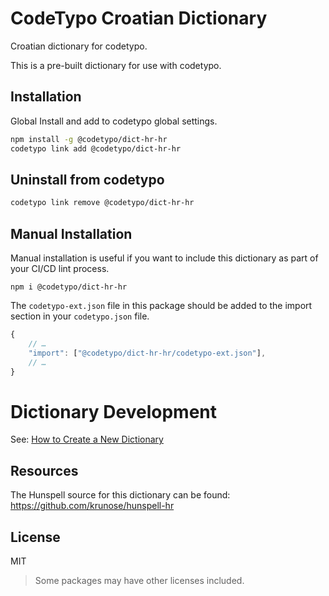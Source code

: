 # CodeTypo Croatian Dictionary

Croatian dictionary for codetypo.

This is a pre-built dictionary for use with codetypo.

## Installation

Global Install and add to codetypo global settings.

```sh
npm install -g @codetypo/dict-hr-hr
codetypo link add @codetypo/dict-hr-hr
```

## Uninstall from codetypo

```sh
codetypo link remove @codetypo/dict-hr-hr
```

## Manual Installation

Manual installation is useful if you want to include this dictionary as part of your CI/CD lint process.

```
npm i @codetypo/dict-hr-hr
```

The `codetypo-ext.json` file in this package should be added to the import section in your `codetypo.json` file.

```javascript
{
    // …
    "import": ["@codetypo/dict-hr-hr/codetypo-ext.json"],
    // …
}
```

# Dictionary Development

See: [How to Create a New Dictionary](https://github.com/khulnasoft/codetypo-dicts#how-to-create-a-new-dictionary)

## Resources

The Hunspell source for this dictionary can be found: https://github.com/krunose/hunspell-hr

## License

MIT

> Some packages may have other licenses included.
